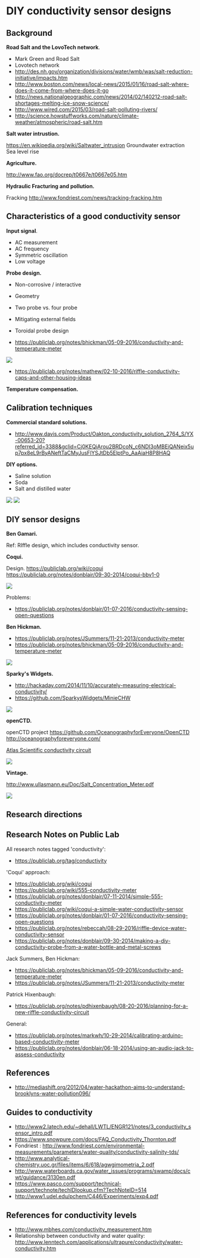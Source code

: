 # DIY conductivity sensor designs

## Background

**Road Salt and the LovoTech network**. 

- Mark Green and Road Salt
- Lovotech network
- http://des.nh.gov/organization/divisions/water/wmb/was/salt-reduction-initiative/impacts.htm
- http://www.boston.com/news/local-news/2015/01/16/road-salt-where-does-it-come-from-where-does-it-go
- http://news.nationalgeographic.com/news/2014/02/140212-road-salt-shortages-melting-ice-snow-science/
- http://www.wired.com/2015/03/road-salt-polluting-rivers/
- http://science.howstuffworks.com/nature/climate-weather/atmospheric/road-salt.htm

**Salt water intrustion.**

https://en.wikipedia.org/wiki/Saltwater_intrusion
Groundwater extraction
Sea level rise


**Agriculture.**

http://www.fao.org/docrep/t0667e/t0667e05.htm


**Hydraulic Fracturing and pollution.**

Fracking http://www.fondriest.com/news/tracking-fracking.htm


## Characteristics of a good conductivity sensor

**Input signal**.

- AC measurement
- AC frequency
- Symmetric oscillation 
- Low voltage

**Probe design.**

- Non-corrosive / interactive
- Geometry
- Two probe vs. four probe
- Mitigating external fields
- Toroidal probe design

- https://publiclab.org/notes/bhickman/05-09-2016/conductivity-and-temperature-meter

<img src="pics/pvc_probe.jpg">

- https://publiclab.org/notes/mathew/02-10-2016/riffle-conductivity-caps-and-other-housing-ideas



**Temperature compensation.**

## Calibration techniques

**Commercial standard solutions.** 

- http://www.davis.com/Product/Oakton_conductivity_solution_2764_S/YX-00653-20?referred_id=3388&gclid=Cj0KEQiArou2BRDcoN_c6NDI3oMBEiQANeix5up7px8eL9rByANeftTaCMyJusFlYSJtDb5ElptPo_AaAiaH8P8HAQ

**DIY options.**

- Saline solution
- Soda
- Salt and distilled water

<img src="pics/hick_calibration.png">
<img src="pics/hick_calibration_2.png">

## DIY sensor designs

**Ben Gamari.**

Ref: RIffle design, which includes conductivity sensor.

**Coqui.**  

Design.
https://publiclab.org/wiki/coqui
https://publiclab.org/notes/donblair/09-30-2014/coqui-bbv1-0

<img src="coqui.png">

Problems:

- https://publiclab.org/notes/donblair/01-07-2016/conductivity-sensing-open-questions

**Ben Hickman.**

- https://publiclab.org/notes/JSummers/11-21-2013/conductivity-meter
- https://publiclab.org/notes/bhickman/05-09-2016/conductivity-and-temperature-meter

<img src="pics/hickman.png">

**Sparky's Widgets.**

- http://hackaday.com/2014/11/10/accurately-measuring-electrical-conductivity/
- https://github.com/SparkysWidgets/MinieCHW

<img src="pics/sparky.png">

**openCTD.**

openCTD project
https://github.com/OceanographyforEveryone/OpenCTD
http://oceanographyforeveryone.com/

[Atlas Scientific conductivity circuit](http://www.atlas-scientific.com/product_pages/circuits/ezo_ec.html)

<img src="pics/atlas.jpg">

**Vintage.**

http://www.ullasmann.eu/Doc/Salt_Concentration_Meter.pdf

<img src="pics/vintage_op_amp.png">

## Research directions


## Research Notes on Public Lab

All research notes tagged 'conductivity': 
- https://publiclab.org/tag/conductivity

'Coqui' approach:
- https://publiclab.org/wiki/coqui
- https://publiclab.org/wiki/555-conductivity-meter
- https://publiclab.org/notes/donblair/07-11-2014/simple-555-conductivity-meter
- https://publiclab.org/wiki/coqui-a-simple-water-conductivity-sensor
- https://publiclab.org/notes/donblair/01-07-2016/conductivity-sensing-open-questions
- https://publiclab.org/notes/rebeccah/08-29-2016/riffle-device-water-conductivity-sensor
- https://publiclab.org/notes/donblair/09-30-2014/making-a-diy-conductivity-probe-from-a-water-bottle-and-metal-screws

Jack Summers, Ben Hickman:
- https://publiclab.org/notes/bhickman/05-09-2016/conductivity-and-temperature-meter
- https://publiclab.org/notes/JSummers/11-21-2013/conductivity-meter

Patrick Hixenbaugh:
- https://publiclab.org/notes/pdhixenbaugh/08-20-2016/planning-for-a-new-riffle-conductivity-circuit

General:
- https://publiclab.org/notes/markwh/10-29-2014/calibrating-arduino-based-conductivity-meter
- https://publiclab.org/notes/donblair/06-18-2014/using-an-audio-jack-to-assess-conductivity

## References

- http://mediashift.org/2012/04/water-hackathon-aims-to-understand-brooklyns-water-pollution096/


## Guides to conductivity

- http://www2.latech.edu/~dehall/LWTL/ENGR121/notes/3_conductivity_sensor_intro.pdf
- https://www.snowpure.com/docs/FAQ_Conductivity_Thornton.pdf
- Fondriest : http://www.fondriest.com/environmental-measurements/parameters/water-quality/conductivity-salinity-tds/
- http://www.analytical-chemistry.uoc.gr/files/items/6/618/agwgimometria_2.pdf
- http://www.waterboards.ca.gov/water_issues/programs/swamp/docs/cwt/guidance/3130en.pdf
- https://www.pasco.com/support/technical-support/technote/techIDlookup.cfm?TechNoteID=514
- http://www1.udel.edu/pchem/C446/Experiments/exp4.pdf

## References for conductivity levels

- http://www.mbhes.com/conductivity_measurement.htm
- Relationship between conductivity and water quality: http://www.lenntech.com/applications/ultrapure/conductivity/water-conductivity.htm



